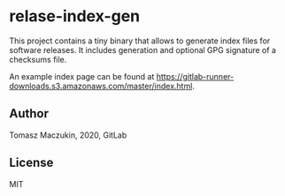 # relase-index-gen

This project contains a tiny binary that allows to generate index files for software releases.
It includes generation and optional GPG signature of a checksums file.

An example index page can be found at https://gitlab-runner-downloads.s3.amazonaws.com/master/index.html.

## Author

Tomasz Maczukin, 2020, GitLab

## License

MIT